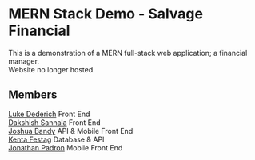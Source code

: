 # MERN Stack Demo - Salvage Financial
This is a demonstration of a MERN full-stack web application; a financial manager.
<br> Website no longer hosted.

## Members
[Luke Dederich](https://github.com/luke-ded) Front End
<br> [Dakshish Sannala](https://github.com/daksh987) Front End
<br> [Joshua Bandy](https://github.com/Lobbbey) API & Mobile Front End
<br> [Kenta Festag](https://github.com/KentaF1202) Database & API
<br> [Jonathan Padron](https://github.com/JonPadron) Mobile Front End
